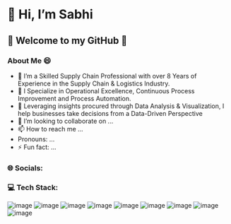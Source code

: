 # 👋 Hi, I’m Sabhi

## 💫 Welcome to my GitHub 💫

### About Me 😄
- 🌱 I’m a Skilled Supply Chain Professional with over 8 Years of Experience in the Supply Chain & Logistics Industry.
- 🎯 I Specialize in Operational Excellence, Continuous Process Improvement and Process Automation.
- 🦾 Leveraging insights procured through Data Analysis & Visualization, I help businesses take decisions from a Data-Driven Perspective     
- 💞️ I’m looking to collaborate on ...
- 📫 How to reach me ...
-  Pronouns: ...
- ⚡ Fun fact: ...

### 🌐 Socials:

### 💻 Tech Stack:

![image](https://github.com/user-attachments/assets/d93f13cb-7847-46ee-823a-721814fd6029)
![image](https://github.com/user-attachments/assets/4a1b5a1f-6a34-4377-875b-c76e7d199ca9)
![image](https://github.com/user-attachments/assets/e80c1edc-a50c-4dc6-92f1-8bcedffe6076)
![image](https://github.com/user-attachments/assets/104c73eb-d481-4feb-84e1-cfbc4388651b)
![image](https://github.com/user-attachments/assets/ff35e1d1-d9e5-4d37-a4ba-833f7b9d7d1b)
![image](https://github.com/user-attachments/assets/cae20277-09eb-4e1f-bbd4-12d0ca1f07d3)
![image](https://github.com/user-attachments/assets/33c9b2d5-f8ec-4bff-a173-4fbff0b7fc87)
![image](https://github.com/user-attachments/assets/30a07493-a42c-4a6b-9859-a5b91895a546)
![image](https://github.com/user-attachments/assets/c600da13-5dc7-4505-950b-7b8909625f48)





<!---
i-am-sabhi/i-am-sabhi is a ✨ special ✨ repository because its `README.md` (this file) appears on your GitHub profile.
You can click the Preview link to take a look at your changes.
--->

